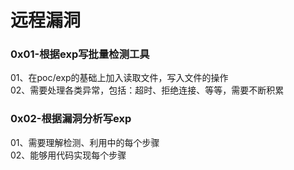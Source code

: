 # 远程漏洞

### 0x01-根据exp写批量检测工具
01、在poc/exp的基础上加入读取文件，写入文件的操作  
02、需要处理各类异常，包括：超时、拒绝连接、等等，需要不断积累  

### 0x02-根据漏洞分析写exp
01、需要理解检测、利用中的每个步骤  
02、能够用代码实现每个步骤  
